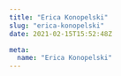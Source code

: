 ```yaml
---
title: "Erica Konopelski"
slug: "erica-konopelski"
date: 2021-02-15T15:52:48Z

meta:
  name: "Erica Konopelski"
---
```


